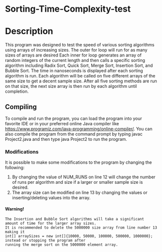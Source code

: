 # **Sorting-Time-Complexity-test**
# Description
This program was designed to test the speed of various sorting algorithms using arrays of increasing sizes.
The outer for loop will run for as many sizes of arrays are desired
Each inner for loop generates an array of random integers of the current length and then calls a specific
sorting algorithm including Radix Sort, Quick Sort, Merge Sort, Insertion Sort, and Bubble Sort. The time in
nanoseconds is displayed after each sorting algorithm is run. Each algorithm will be called on five different
arrays of the same size to get a decent sample size. After all five sorting methods are run on that
size, the next size array is then run by each algorithm until completion.

## Compiling
To compile and run the program, you can load the program into your favorite IDE or in your preferred online 
Java compiler like https://www.programiz.com/java-programming/online-compiler/. You can also compile the program 
from the command prompt by typing javac Project2.java and then type java Project2 to run the program.

### Modifications
It is possible to make some modifications to the program by changing the following:
1. By changing the value of NUM_RUNS on line 12 will change the number of runs per algorithm and size if a larger or 
smaller sample size is desired.
2. The array size can be modified on line 13 by changing the values or inserting/deleting values into the array.
#### Warning!
```
The Insertion and Bubble Sort algorithms will take a significant amount of time for the larger array sizes.
It is recommended to delete the 5000000 size array from line number 13 making it 
int[] arraySizes = new int[]{10000, 50000, 100000, 500000, 1000000}; instead or stopping the program after 
running the merge sort on the 5000000 element array.
